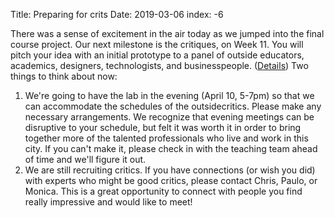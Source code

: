 Title: Preparing for crits
Date: 2019-03-06
index: -6

There was a sense of excitement in the air today as we jumped into the final course project. Our next milestone is the critiques, on Week 11. You will pitch your idea with an initial prototype to a panel of outside educators, academics, designers, technologists, and businesspeople. (<a href="{filename}/logistics/crits.md">Details</a>) Two things to think about now:

1. We're going to have the lab in the evening (April 10, 5-7pm) so that we can accommodate the schedules of the outsidecritics. Please make any necessary arrangements. We recognize that evening meetings can be disruptive to your schedule, but felt it was worth it in order to bring together more of the talented professionals who live and work in this city. If you can't make it, please check in with the teaching team ahead of time and we'll figure it out. 
2. We are still recruiting critics. If you have connections (or wish you did) with experts who might be good critics, please contact Chris, Paulo, or Monica. This is a great opportunity to connect with people you find really impressive and would like to meet!
